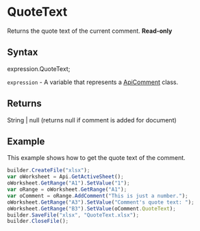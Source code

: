 # QuoteText

Returns the quote text of the current comment. **Read-only**

## Syntax

expression.QuoteText;

`expression` - A variable that represents a [ApiComment](../ApiComment.md) class.

## Returns

String &#124; null (returns null if comment is added for document)

## Example

This example shows how to get the quote text of the comment.

```javascript
builder.CreateFile("xlsx");
var oWorksheet = Api.GetActiveSheet();
oWorksheet.GetRange("A1").SetValue("1");
var oRange = oWorksheet.GetRange("A1");
var oComment = oRange.AddComment("This is just a number.");
oWorksheet.GetRange("A3").SetValue("Comment's quote text: ");
oWorksheet.GetRange("B3").SetValue(oComment.QuoteText);
builder.SaveFile("xlsx", "QuoteText.xlsx");
builder.CloseFile();
```